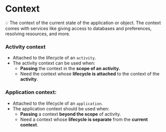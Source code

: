 # Context

<aside>
💡 The context of the current state of the application or object. The context comes with services like giving access to databases and preferences, resolving resources, and more.

</aside>

### **Activity context**

- Attached to the lifecycle of an `activity`.
- The activity context can be used when:
    - **Passing** the context in the **scope of an activity.**
    - Need the context whose **lifecycle is attached** to the context of the **activity**.

### **Application context:**

- Attached to the lifecycle of an `application`.
- The application context should be used when:
    - **Passing** a context **beyond the scope** of activity.
    - Need a context whose **lifecycle is separate** from the **current context**.